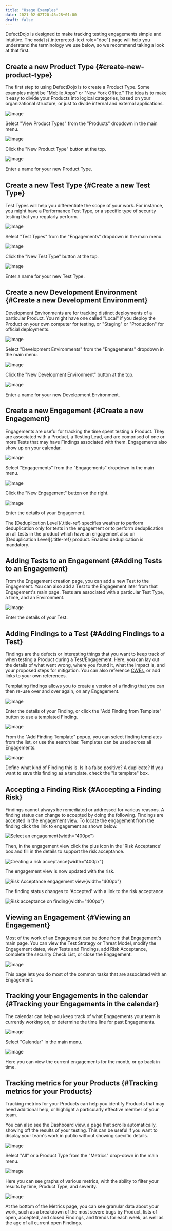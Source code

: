 ```yaml
---
title: "Usage Examples"
date: 2021-02-02T20:46:28+01:00
draft: false
---
```



DefectDojo is designed to make tracking testing engagements simple and
intuitive. The `models`{.interpreted-text role="doc"} page will help you
understand the terminology we use below, so we recommend taking a look
at that first.

Create a new Product Type {#create-new-product-type}
-------------------------

The first step to using DefectDojo is to create a Product Type. Some
examples might be \"Mobile Apps\" or \"New York Office.\" The idea is to
make it easy to divide your Products into logical categories, based on
your organizational structure, or just to divide internal and external
applications.

![image](../../images/getting_started_1.png)

Select \"View Product Types\" from the \"Products\" dropdown in the main
menu.

![image](../../images/getting_started_2.png)

Click the \"New Product Type\" button at the top.

![image](../../images/getting_started_3.png)

Enter a name for your new Product Type.

Create a new Test Type {#Create a new Test Type}
----------------------

Test Types will help you differentiate the scope of your work. For
instance, you might have a Performance Test Type, or a specific type of
security testing that you regularly perform.

![image](../../images/getting_started_4.png)

Select \"Test Types\" from the \"Engagements\" dropdown in the main
menu.

![image](../../images/getting_started_5.png)

Click the \"New Test Type\" button at the top.

![image](../../images/getting_started_6.png)

Enter a name for your new Test Type.

Create a new Development Environment {#Create a new Development Environment}
------------------------------------

Development Environments are for tracking distinct deployments of a
particular Product. You might have one called \"Local\" if you deploy
the Product on your own computer for testing, or \"Staging\" or
\"Production\" for official deployments.

![image](../../images/getting_started_7.png)

Select \"Development Environments\" from the \"Engagements\" dropdown in
the main menu.

![image](../../images/getting_started_8.png)

Click the \"New Development Environment\" button at the top.

![image](../../images/getting_started_9.png)

Enter a name for your new Development Environment.

Create a new Engagement {#Create a new Engagement}
-----------------------

Engagements are useful for tracking the time spent testing a Product.
They are associated with a Product, a Testing Lead, and are comprised of
one or more Tests that may have Findings associated with them.
Engagements also show up on your calendar.

![image](../../images/getting_started_10.png)

Select \"Engagements\" from the \"Engagements\" dropdown in the main
menu.

![image](../../images/getting_started_11.png)

Click the \"New Engagement\" button on the right.

![image](../../images/getting_started_12.png)

Enter the details of your Engagement.

The [Deduplication Level]{.title-ref} specifies weather to perform
deduplication only for tests in the engagement or to perform
deduplication on all tests in the product which have an engagement also
on [Deduplication Level]{.title-ref} product. Enabled deduplication is
mandatory.

Adding Tests to an Engagement {#Adding Tests to an Engagement}
-----------------------------

From the Engagement creation page, you can add a new Test to the
Engagement. You can also add a Test to the Engagement later from that
Engagement\'s main page. Tests are associated with a particular Test
Type, a time, and an Environment.

![image](../../images/getting_started_13.png)

Enter the details of your Test.

Adding Findings to a Test {#Adding Findings to a Test}
-------------------------

Findings are the defects or interesting things that you want to keep
track of when testing a Product during a Test/Engagement. Here, you can
lay out the details of what went wrong, where you found it, what the
impact is, and your proposed steps for mitigation. You can also
reference [CWEs](http://cwe.mitre.org/), or add links to your own
references.

Templating findings allows you to create a version of a finding that you
can then re-use over and over again, on any Engagement.

![image](../../images/getting_started_14.png)

Enter the details of your Finding, or click the \"Add Finding from
Template\" button to use a templated Finding.

![image](../../images/getting_started_15.png)

From the \"Add Finding Template\" popup, you can select finding
templates from the list, or use the search bar. Templates can be used
across all Engagements.

![image](../../images/getting_started_16.png)

Define what kind of Finding this is. Is it a false positive? A
duplicate? If you want to save this finding as a template, check the
\"Is template\" box.

Accepting a Finding Risk {#Accepting a Finding Risk}
------------------------

Findings cannot always be remediated or addressed for various reasons. A
finding status can change to accepted by doing the following. Findings
are accepted in the engagement view. To locate the engagement from the
finding click the link to engagement as shown below.

![Select an engagement](../../images/select_engagement.png){width="400px"}

Then, in the engagement view click the plus icon in the \'Risk
Acceptance\' box and fill in the details to support the risk acceptance.

![Creating a risk acceptance](../../images/risk_exception.png){width="400px"}

The engagement view is now updated with the risk.

![Risk Acceptance engagement view](../../images/engagement_risk_acceptance.png){width="400px"}

The finding status changes to \'Accepted\' with a link to the risk
acceptance.

![Risk acceptance on finding](../../images/finding_accepted.png){width="400px"}

Viewing an Engagement {#Viewing an Engagement}
---------------------

Most of the work of an Engagement can be done from that Engagement\'s
main page. You can view the Test Strategy or Threat Model, modify the
Engagement dates, view Tests and Findings, add Risk Acceptance, complete
the security Check List, or close the Engagement.

![image](../../images/getting_started_17.png)

This page lets you do most of the common tasks that are associated with
an Engagement.

Tracking your Engagements in the calendar {#Tracking your Engagements in the calendar}
-----------------------------------------

The calendar can help you keep track of what Engagements your team is
currently working on, or determine the time line for past Engagements.

![image](../../images/getting_started_18.png)

Select \"Calendar\" in the main menu.

![image](../../images/getting_started_19.png)

Here you can view the current engagements for the month, or go back in
time.

Tracking metrics for your Products {#Tracking metrics for your Products}
----------------------------------

Tracking metrics for your Products can help you identify Products that
may need additional help, or highlight a particularly effective member
of your team.

You can also see the Dashboard view, a page that scrolls automatically,
showing off the results of your testing. This can be useful if you want
to display your team\'s work in public without showing specific details.

![image](../../images/getting_started_20.png)

Select \"All\" or a Product Type from the \"Metrics\" drop-down in the
main menu.

![image](../../images/getting_started_21.png)

Here you can see graphs of various metrics, with the ability to filter
your results by time, Product Type, and severity.

![image](../../images/getting_started_22.png)

At the bottom of the Metrics page, you can see granular data about your
work, such as a breakdown of the most severe bugs by Product, lists of
open, accepted, and closed Findings, and trends for each week, as well
as the age of all current open Findings.
